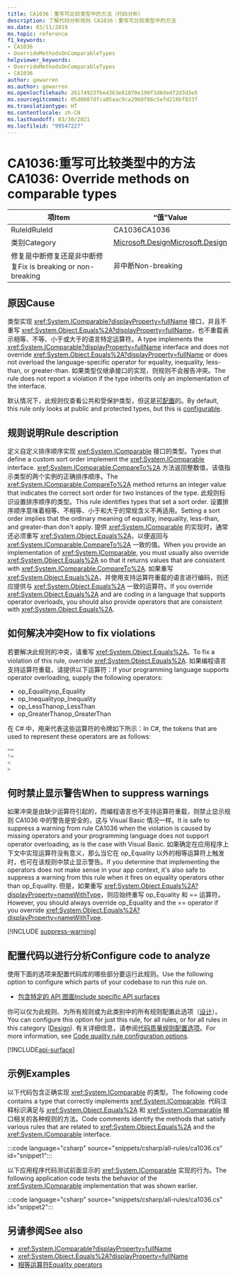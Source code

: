```yaml
---
title: CA1036：重写可比较类型中的方法（代码分析）
description: 了解代码分析规则 CA1036：重写可比较类型中的方法
ms.date: 03/11/2019
ms.topic: reference
f1_keywords:
- CA1036
- OverrideMethodsOnComparableTypes
helpviewer_keywords:
- OverrideMethodsOnComparableTypes
- CA1036
author: gewarren
ms.author: gewarren
ms.openlocfilehash: 26174923fbe4363e81070e190f3d6ded72d3d3e5
ms.sourcegitcommit: 05d0087dfca85aac9ca2960f86c5efd218bf833f
ms.translationtype: HT
ms.contentlocale: zh-CN
ms.lasthandoff: 03/30/2021
ms.locfileid: "99547227"
---
```

# <a name="ca1036-override-methods-on-comparable-types"></a><span data-ttu-id="aa6f2-103">CA1036:重写可比较类型中的方法</span><span class="sxs-lookup"><span data-stu-id="aa6f2-103">CA1036: Override methods on comparable types</span></span>

| <span data-ttu-id="aa6f2-104">项</span><span class="sxs-lookup"><span data-stu-id="aa6f2-104">Item</span></span>                                     | <span data-ttu-id="aa6f2-105">“值”</span><span class="sxs-lookup"><span data-stu-id="aa6f2-105">Value</span></span>            |
|------------------------------------------|------------------|
| <span data-ttu-id="aa6f2-106">RuleId</span><span class="sxs-lookup"><span data-stu-id="aa6f2-106">RuleId</span></span>                                   | <span data-ttu-id="aa6f2-107">CA1036</span><span class="sxs-lookup"><span data-stu-id="aa6f2-107">CA1036</span></span>           |
| <span data-ttu-id="aa6f2-108">类别</span><span class="sxs-lookup"><span data-stu-id="aa6f2-108">Category</span></span>                                 | [<span data-ttu-id="aa6f2-109">Microsoft.Design</span><span class="sxs-lookup"><span data-stu-id="aa6f2-109">Microsoft.Design</span></span>](design-warnings.md) |
| <span data-ttu-id="aa6f2-110">修复是中断修复还是非中断修复</span><span class="sxs-lookup"><span data-stu-id="aa6f2-110">Fix is breaking or non-breaking</span></span> | <span data-ttu-id="aa6f2-111">非中断</span><span class="sxs-lookup"><span data-stu-id="aa6f2-111">Non-breaking</span></span>     |

## <a name="cause"></a><span data-ttu-id="aa6f2-112">原因</span><span class="sxs-lookup"><span data-stu-id="aa6f2-112">Cause</span></span>

<span data-ttu-id="aa6f2-113">类型实现 <xref:System.IComparable?displayProperty=fullName> 接口，并且不重写 <xref:System.Object.Equals%2A?displayProperty=fullName>，也不重载表示相等、不等、小于或大于的语言特定运算符。</span><span class="sxs-lookup"><span data-stu-id="aa6f2-113">A type implements the <xref:System.IComparable?displayProperty=fullName> interface and does not override <xref:System.Object.Equals%2A?displayProperty=fullName> or does not overload the language-specific operator for equality, inequality, less-than, or greater-than.</span></span> <span data-ttu-id="aa6f2-114">如果类型仅继承接口的实现，则规则不会报告冲突。</span><span class="sxs-lookup"><span data-stu-id="aa6f2-114">The rule does not report a violation if the type inherits only an implementation of the interface.</span></span>

<span data-ttu-id="aa6f2-115">默认情况下，此规则仅查看公共和受保护类型，但这是[可配置](#configure-code-to-analyze)的。</span><span class="sxs-lookup"><span data-stu-id="aa6f2-115">By default, this rule only looks at public and protected types, but this is [configurable](#configure-code-to-analyze).</span></span>

## <a name="rule-description"></a><span data-ttu-id="aa6f2-116">规则说明</span><span class="sxs-lookup"><span data-stu-id="aa6f2-116">Rule description</span></span>

<span data-ttu-id="aa6f2-117">定义自定义排序顺序实现 <xref:System.IComparable> 接口的类型。</span><span class="sxs-lookup"><span data-stu-id="aa6f2-117">Types that define a custom sort order implement the <xref:System.IComparable> interface.</span></span> <span data-ttu-id="aa6f2-118"><xref:System.IComparable.CompareTo%2A> 方法返回整数值，该值指示类型的两个实例的正确排序顺序。</span><span class="sxs-lookup"><span data-stu-id="aa6f2-118">The <xref:System.IComparable.CompareTo%2A> method returns an integer value that indicates the correct sort order for two instances of the type.</span></span> <span data-ttu-id="aa6f2-119">此规则标识设置排序顺序的类型。</span><span class="sxs-lookup"><span data-stu-id="aa6f2-119">This rule identifies types that set a sort order.</span></span> <span data-ttu-id="aa6f2-120">设置排序顺序意味着相等、不相等、小于和大于的常规含义不再适用。</span><span class="sxs-lookup"><span data-stu-id="aa6f2-120">Setting a sort order implies that the ordinary meaning of equality, inequality, less-than, and greater-than don't apply.</span></span> <span data-ttu-id="aa6f2-121">提供 <xref:System.IComparable> 的实现时，通常还必须重写 <xref:System.Object.Equals%2A>，以便返回与 <xref:System.IComparable.CompareTo%2A> 一致的值。</span><span class="sxs-lookup"><span data-stu-id="aa6f2-121">When you provide an implementation of <xref:System.IComparable>, you must usually also override <xref:System.Object.Equals%2A> so that it returns values that are consistent with <xref:System.IComparable.CompareTo%2A>.</span></span> <span data-ttu-id="aa6f2-122">如果重写 <xref:System.Object.Equals%2A>，并使用支持运算符重载的语言进行编码，则还应提供与 <xref:System.Object.Equals%2A> 一致的运算符。</span><span class="sxs-lookup"><span data-stu-id="aa6f2-122">If you override <xref:System.Object.Equals%2A> and are coding in a language that supports operator overloads, you should also provide operators that are consistent with <xref:System.Object.Equals%2A>.</span></span>

## <a name="how-to-fix-violations"></a><span data-ttu-id="aa6f2-123">如何解决冲突</span><span class="sxs-lookup"><span data-stu-id="aa6f2-123">How to fix violations</span></span>

<span data-ttu-id="aa6f2-124">若要解决此规则的冲突，请重写 <xref:System.Object.Equals%2A>。</span><span class="sxs-lookup"><span data-stu-id="aa6f2-124">To fix a violation of this rule, override <xref:System.Object.Equals%2A>.</span></span> <span data-ttu-id="aa6f2-125">如果编程语言支持运算符重载，请提供以下运算符：</span><span class="sxs-lookup"><span data-stu-id="aa6f2-125">If your programming language supports operator overloading, supply the following operators:</span></span>

- <span data-ttu-id="aa6f2-126">op_Equality</span><span class="sxs-lookup"><span data-stu-id="aa6f2-126">op_Equality</span></span>
- <span data-ttu-id="aa6f2-127">op_Inequality</span><span class="sxs-lookup"><span data-stu-id="aa6f2-127">op_Inequality</span></span>
- <span data-ttu-id="aa6f2-128">op_LessThan</span><span class="sxs-lookup"><span data-stu-id="aa6f2-128">op_LessThan</span></span>
- <span data-ttu-id="aa6f2-129">op_GreaterThan</span><span class="sxs-lookup"><span data-stu-id="aa6f2-129">op_GreaterThan</span></span>

<span data-ttu-id="aa6f2-130">在 C# 中，用来代表这些运算符的令牌如下所示：</span><span class="sxs-lookup"><span data-stu-id="aa6f2-130">In C#, the tokens that are used to represent these operators are as follows:</span></span>

```csharp
==
!=
<
>
```

## <a name="when-to-suppress-warnings"></a><span data-ttu-id="aa6f2-131">何时禁止显示警告</span><span class="sxs-lookup"><span data-stu-id="aa6f2-131">When to suppress warnings</span></span>

<span data-ttu-id="aa6f2-132">如果冲突是由缺少运算符引起的，而编程语言也不支持运算符重载，则禁止显示规则 CA1036 中的警告是安全的，这与 Visual Basic 情况一样。</span><span class="sxs-lookup"><span data-stu-id="aa6f2-132">It is safe to suppress a warning from rule CA1036 when the violation is caused by missing operators and your programming language does not support operator overloading, as is the case with Visual Basic.</span></span> <span data-ttu-id="aa6f2-133">如果确定在应用程序上下文中实现运算符没有意义，那么当它在 op_Equality 以外的相等运算符上触发时，也可在该规则中禁止显示警告。</span><span class="sxs-lookup"><span data-stu-id="aa6f2-133">If you determine that implementing the operators does not make sense in your app context, it's also safe to suppress a warning from this rule when it fires on equality operators other than op_Equality.</span></span> <span data-ttu-id="aa6f2-134">但是，如果重写 <xref:System.Object.Equals%2A?displayProperty=nameWithType>，则应始终重写 op_Equality 和 == 运算符。</span><span class="sxs-lookup"><span data-stu-id="aa6f2-134">However, you should always override op_Equality and the == operator if you override <xref:System.Object.Equals%2A?displayProperty=nameWithType>.</span></span>

[!INCLUDE [suppress-warning](../../../../includes/code-analysis/suppress-warning.md)]

## <a name="configure-code-to-analyze"></a><span data-ttu-id="aa6f2-135">配置代码以进行分析</span><span class="sxs-lookup"><span data-stu-id="aa6f2-135">Configure code to analyze</span></span>

<span data-ttu-id="aa6f2-136">使用下面的选项来配置代码库的哪些部分要运行此规则。</span><span class="sxs-lookup"><span data-stu-id="aa6f2-136">Use the following option to configure which parts of your codebase to run this rule on.</span></span>

- [<span data-ttu-id="aa6f2-137">包含特定的 API 图面</span><span class="sxs-lookup"><span data-stu-id="aa6f2-137">Include specific API surfaces</span></span>](#include-specific-api-surfaces)

<span data-ttu-id="aa6f2-138">你可以仅为此规则、为所有规则或为此类别中的所有规则配置此选项（[设计](design-warnings.md)）。</span><span class="sxs-lookup"><span data-stu-id="aa6f2-138">You can configure this option for just this rule, for all rules, or for all rules in this category ([Design](design-warnings.md)).</span></span> <span data-ttu-id="aa6f2-139">有关详细信息，请参阅[代码质量规则配置选项](../code-quality-rule-options.md)。</span><span class="sxs-lookup"><span data-stu-id="aa6f2-139">For more information, see [Code quality rule configuration options](../code-quality-rule-options.md).</span></span>

[!INCLUDE[api-surface](~/includes/code-analysis/api-surface.md)]

## <a name="examples"></a><span data-ttu-id="aa6f2-140">示例</span><span class="sxs-lookup"><span data-stu-id="aa6f2-140">Examples</span></span>

<span data-ttu-id="aa6f2-141">以下代码包含正确实现 <xref:System.IComparable> 的类型。</span><span class="sxs-lookup"><span data-stu-id="aa6f2-141">The following code contains a type that correctly implements <xref:System.IComparable>.</span></span> <span data-ttu-id="aa6f2-142">代码注释标识满足与 <xref:System.Object.Equals%2A> 和 <xref:System.IComparable> 接口相关的各种规则的方法。</span><span class="sxs-lookup"><span data-stu-id="aa6f2-142">Code comments identify the methods that satisfy various rules that are related to <xref:System.Object.Equals%2A> and the <xref:System.IComparable> interface.</span></span>

:::code language="csharp" source="snippets/csharp/all-rules/ca1036.cs" id="snippet1":::

<span data-ttu-id="aa6f2-143">以下应用程序代码测试前面显示的 <xref:System.IComparable> 实现的行为。</span><span class="sxs-lookup"><span data-stu-id="aa6f2-143">The following application code tests the behavior of the <xref:System.IComparable> implementation that was shown earlier.</span></span>

:::code language="csharp" source="snippets/csharp/all-rules/ca1036.cs" id="snippet2":::

## <a name="see-also"></a><span data-ttu-id="aa6f2-144">另请参阅</span><span class="sxs-lookup"><span data-stu-id="aa6f2-144">See also</span></span>

- <xref:System.IComparable?displayProperty=fullName>
- <xref:System.Object.Equals%2A?displayProperty=fullName>
- [<span data-ttu-id="aa6f2-145">相等运算符</span><span class="sxs-lookup"><span data-stu-id="aa6f2-145">Equality operators</span></span>](../../../standard/design-guidelines/equality-operators.md)

